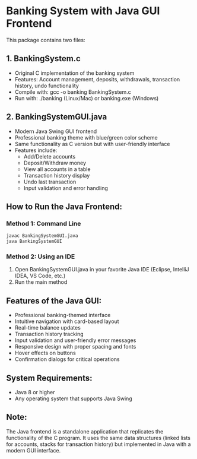 # Banking System with Java GUI Frontend

This package contains two files:

## 1. BankingSystem.c
- Original C implementation of the banking system
- Features: Account management, deposits, withdrawals, transaction history, undo functionality
- Compile with: gcc -o banking BankingSystem.c
- Run with: ./banking (Linux/Mac) or banking.exe (Windows)

## 2. BankingSystemGUI.java
- Modern Java Swing GUI frontend
- Professional banking theme with blue/green color scheme
- Same functionality as C version but with user-friendly interface
- Features include:
  * Add/Delete accounts
  * Deposit/Withdraw money
  * View all accounts in a table
  * Transaction history display
  * Undo last transaction
  * Input validation and error handling

## How to Run the Java Frontend:

### Method 1: Command Line
```bash
javac BankingSystemGUI.java
java BankingSystemGUI
```

### Method 2: Using an IDE
1. Open BankingSystemGUI.java in your favorite Java IDE (Eclipse, IntelliJ IDEA, VS Code, etc.)
2. Run the main method

## Features of the Java GUI:
- Professional banking-themed interface
- Intuitive navigation with card-based layout
- Real-time balance updates
- Transaction history tracking
- Input validation and user-friendly error messages
- Responsive design with proper spacing and fonts
- Hover effects on buttons
- Confirmation dialogs for critical operations

## System Requirements:
- Java 8 or higher
- Any operating system that supports Java Swing

## Note:
The Java frontend is a standalone application that replicates the functionality of the C program. 
It uses the same data structures (linked lists for accounts, stacks for transaction history) 
but implemented in Java with a modern GUI interface.
